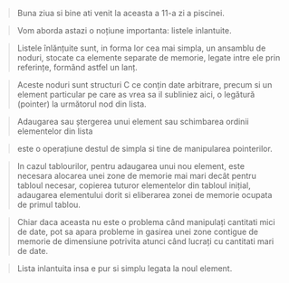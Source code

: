 > Buna ziua si bine ati venit la aceasta a 11-a zi a piscinei. 

> Vom aborda astazi o noțiune importanta: listele inlantuite. 

> Listele înlănțuite sunt, in forma lor cea mai simpla, un ansamblu de noduri, stocate ca elemente separate de memorie, legate intre ele prin referințe, formând astfel un lanț. 

> Aceste noduri sunt structuri C ce conțin date arbitrare, precum si un element particular pe care as vrea sa il subliniez aici, o legătură (pointer) la următorul nod din lista.

> Adaugarea sau ștergerea unui element sau schimbarea ordinii elementelor din lista

> este o operațiune destul de simpla si tine de manipularea pointerilor. 

> In cazul tablourilor, pentru adaugarea unui nou element, este necesara alocarea unei zone de memorie mai mari decât pentru tabloul necesar, copierea tuturor elementelor din tabloul inițial, adaugarea elementului dorit si eliberarea zonei de memorie ocupata de primul tablou. 

> Chiar daca aceasta nu este o problema când manipulați cantitati mici de date, pot sa apara probleme in gasirea unei zone contigue de memorie de dimensiune potrivita atunci când lucrați cu cantitati mari de date. 

> Lista inlantuita insa e pur si simplu legata la noul element.